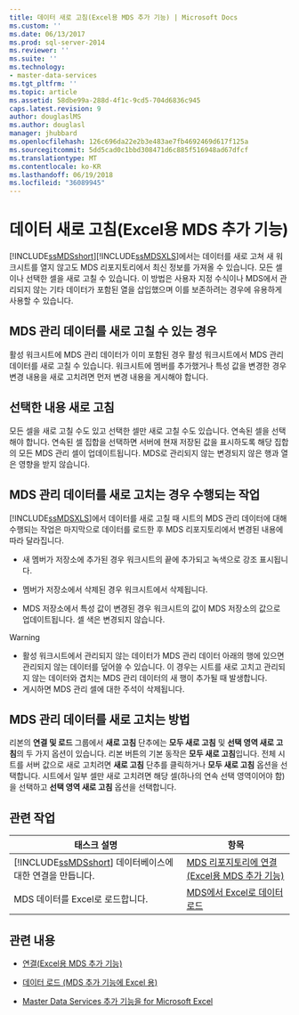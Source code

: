 ```yaml
---
title: 데이터 새로 고침(Excel용 MDS 추가 기능) | Microsoft Docs
ms.custom: ''
ms.date: 06/13/2017
ms.prod: sql-server-2014
ms.reviewer: ''
ms.suite: ''
ms.technology:
- master-data-services
ms.tgt_pltfrm: ''
ms.topic: article
ms.assetid: 58dbe99a-288d-4f1c-9cd5-704d6836c945
caps.latest.revision: 9
author: douglaslMS
ms.author: douglasl
manager: jhubbard
ms.openlocfilehash: 126c696da22e2b3e483ae7fb4692469d617f125a
ms.sourcegitcommit: 5dd5cad0c1bbd308471d6c885f516948ad67dfcf
ms.translationtype: MT
ms.contentlocale: ko-KR
ms.lasthandoff: 06/19/2018
ms.locfileid: "36089945"
---
```

# <a name="refreshing-data-mds-add-in-for-excel"></a>데이터 새로 고침(Excel용 MDS 추가 기능)
  [!INCLUDE[ssMDSshort](../../includes/ssmdsshort-md.md)][!INCLUDE[ssMDSXLS](../../includes/ssmdsxls-md.md)]에서는 데이터를 새로 고쳐 새 워크시트를 열지 않고도 MDS 리포지토리에서 최신 정보를 가져올 수 있습니다. 모든 셀이나 선택한 셀을 새로 고칠 수 있습니다. 이 방법은 사용자 지정 수식이나 MDS에서 관리되지 않는 기타 데이터가 포함된 열을 삽입했으며 이를 보존하려는 경우에 유용하게 사용할 수 있습니다.  
  
## <a name="when-you-can-refresh-mds-managed-data"></a>MDS 관리 데이터를 새로 고칠 수 있는 경우  
 활성 워크시트에 MDS 관리 데이터가 이미 포함된 경우 활성 워크시트에서 MDS 관리 데이터를 새로 고칠 수 있습니다. 워크시트에 멤버를 추가했거나 특성 값을 변경한 경우 변경 내용을 새로 고치려면 먼저 변경 내용을 게시해야 합니다.  
  
## <a name="refreshing-a-selection"></a>선택한 내용 새로 고침  
 모든 셀을 새로 고칠 수도 있고 선택한 셀만 새로 고칠 수도 있습니다. 연속된 셀을 선택해야 합니다. 연속된 셀 집합을 선택하면 서버에 현재 저장된 값을 표시하도록 해당 집합의 모든 MDS 관리 셀이 업데이트됩니다. MDS로 관리되지 않는 변경되지 않은 행과 열은 영향을 받지 않습니다.  
  
## <a name="what-happens-when-you-refresh-mds-managed-data"></a>MDS 관리 데이터를 새로 고치는 경우 수행되는 작업  
 [!INCLUDE[ssMDSXLS](../../includes/ssmdsxls-md.md)]에서 데이터를 새로 고칠 때 시트의 MDS 관리 데이터에 대해 수행되는 작업은 마지막으로 데이터를 로드한 후 MDS 리포지토리에서 변경된 내용에 따라 달라집니다.  
  
-   새 멤버가 저장소에 추가된 경우 워크시트의 끝에 추가되고 녹색으로 강조 표시됩니다.  
  
-   멤버가 저장소에서 삭제된 경우 워크시트에서 삭제됩니다.  
  
-   MDS 저장소에서 특성 값이 변경된 경우 워크시트의 값이 MDS 저장소의 값으로 업데이트됩니다. 셀 색은 변경되지 않습니다.  
  
> [!WARNING]  
>  -   활성 워크시트에서 관리되지 않는 데이터가 MDS 관리 데이터 아래의 행에 있으면 관리되지 않는 데이터를 덮어쓸 수 있습니다. 이 경우는 시트를 새로 고치고 관리되지 않는 데이터와 겹치는 MDS 관리 데이터의 새 행이 추가될 때 발생합니다.  
> -   게시하면 MDS 관리 셀에 대한 주석이 삭제됩니다.  
  
## <a name="how-to-refresh-mds-managed-data"></a>MDS 관리 데이터를 새로 고치는 방법  
 리본의 **연결 및 로드** 그룹에서 **새로 고침** 단추에는 **모두 새로 고침** 및 **선택 영역 새로 고침**의 두 가지 옵션이 있습니다. 리본 버튼의 기본 동작은 **모두 새로 고침**입니다. 전체 시트를 서버 값으로 새로 고치려면 **새로 고침** 단추를 클릭하거나 **모두 새로 고침** 옵션을 선택합니다. 시트에서 일부 셀만 새로 고치려면 해당 셀(하나의 연속 선택 영역이어야 함)을 선택하고 **선택 영역 새로 고침** 옵션을 선택합니다.  
  
## <a name="related-tasks"></a>관련 작업  
  
|태스크 설명|항목|  
|----------------------|-----------|  
|[!INCLUDE[ssMDSshort](../../includes/ssmdsshort-md.md)] 데이터베이스에 대한 연결을 만듭니다.|[MDS 리포지토리에 연결&#40;Excel용 MDS 추가 기능&#41;](connect-to-an-mds-repository-mds-add-in-for-excel.md)|  
|MDS 데이터를 Excel로 로드합니다.|[MDS에서 Excel로 데이터 로드](export-data-to-excel-from-master-data-services.md)|  
  
## <a name="related-content"></a>관련 내용  
  
-   [연결&#40;Excel용 MDS 추가 기능&#41;](connections-mds-add-in-for-excel.md)  
  
-   [데이터 로드 &#40;MDS 추가 기능에 Excel 용&#41;](overview-exporting-data-to-excel-mds-add-in-for-excel.md)  
  
-   [Master Data Services 추가 기능을 for Microsoft Excel](master-data-services-add-in-for-microsoft-excel.md)  
  
  